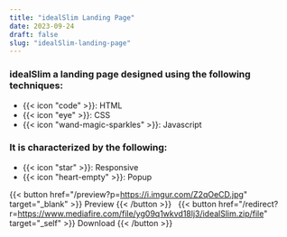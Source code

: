 ```yaml
---
title: "idealSlim Landing Page"
date: 2023-09-24
draft: false
slug: "idealSlim-landing-page"
---
```

### __idealSlim__ a __landing page__ designed using the following techniques:
- {{< icon "code" >}}: HTML
- {{< icon "eye" >}}: CSS
- {{< icon "wand-magic-sparkles" >}}: Javascript  

### It is characterized by the following:
- {{< icon "star" >}}: Responsive
- {{< icon "heart-empty" >}}:  Popup

<!--adsense-->

{{< button href="/preview?p=https://i.imgur.com/Z2qOeCD.jpg" target="_blank" >}}
Preview
{{< /button >}} &nbsp; {{< button href="/redirect?r=https://www.mediafire.com/file/yg09q1wkvd18lj3/idealSlim.zip/file" target="_self" >}}
Download
{{< /button >}}